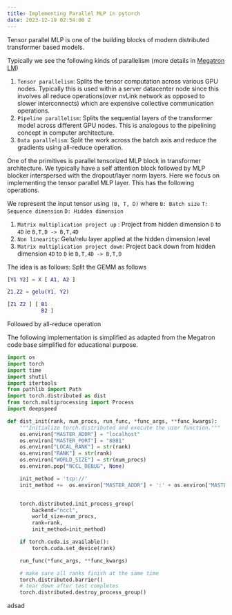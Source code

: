 ```yaml
---
title: Implementing Parallel MLP in pytorch
date: 2023-12-19 02:54:00 Z
---
```


Tensor parallel MLP is one of the building blocks of modern distributed transformer based models. 

Typically we see the following kinds of parallelism (more details in [Megatron LM](https://www.google.com/search?q=Megatron-LM&oq=Megatron-LM&gs_lcrp=EgZjaHJvbWUyBggAEEUYOTIMCAEQABgUGIcCGIAEMgwIAhAAGEMYgAQYigUyBwgDEAAYgAQyBwgEEAAYgAQyBggFEEUYPDIGCAYQRRg8MgYIBxBFGDzSAQczMTFqMGo0qAIAsAIA&sourceid=chrome&ie=UTF-8#:~:text=Megatron%2DLM%3A%20Training,org%20%E2%80%BA%20cs))
1. `Tensor parallelism`: Splits the tensor computation across various GPU nodes. Typically this is used within a server datacenter node since this involves all reduce operations(over nvLink network as opposed to slower interconnects) which are expensive collective communication operations.
2. `Pipeline parallelism`: Splits the sequential layers of the transformer model across different GPU nodes. This is analogous to the pipelining concept in computer architecture.  
3. `Data parallelism`: Split the work across the batch axis and reduce the gradients using all-reduce operation. 

One of the primitives is parallel tensorized MLP block in transformer architecture. We typically have a self attention block followed by MLP blocker interspersed with the dropout/layer norm layers. Here we focus on implementing the tensor parallel MLP layer. This has the following operations. 

We represent the input tensor using `(B, T, D)` where
`B: Batch size`
`T: Sequence dimension`
`D: Hidden dimension`

1. `Matrix multiplication project up` : Project from hidden dimension `D` to `4D` ie `B,T,D -> B,T,4D`
2. `Non linearity`: Gelu/relu layer applied at the hidden dimension level 
3. `Matrix multiplication project down`: Project back down from hidden dimension `4D` to `D` ie `B,T,4D -> B,T,D`


The idea is as follows:
Split the GEMM as follows

```matlab
[Y1 Y2] = X [ A1, A2 ]

Z1,Z2 = gelu(Y1, Y2)

[Z1 Z2 ] [ B1
           B2 ]
```
Followed by all-reduce operation


The following implementation is simplified as adapted from the Megatron code base simplified for educational purpose. 

```python
import os
import torch
import time
import shutil
import itertools
from pathlib import Path
import torch.distributed as dist
from torch.multiprocessing import Process
import deepspeed

def dist_init(rank, num_procs, run_func, *func_args, **func_kwargs):
    """Initialize torch.distributed and execute the user function."""
    os.environ["MASTER_ADDR"] = "localhost"
    os.environ["MASTER_PORT"] = "8081"
    os.environ["LOCAL_RANK"] = str(rank)
    os.environ["RANK"] = str(rank)
    os.environ["WORLD_SIZE"] = str(num_procs)
    os.environ.pop("NCCL_DEBUG", None)

    init_method = 'tcp://' 
    init_method +=  os.environ["MASTER_ADDR"] + ':' + os.environ["MASTER_PORT"]


    torch.distributed.init_process_group(
        backend="nccl",
        world_size=num_procs,
        rank=rank,
        init_method=init_method)

    if torch.cuda.is_available():
        torch.cuda.set_device(rank)

    run_func(*func_args, **func_kwargs)

    # make sure all ranks finish at the same time
    torch.distributed.barrier()
    # tear down after test completes
    torch.distributed.destroy_process_group()
```

adsad